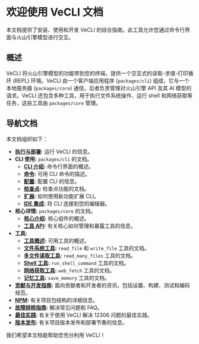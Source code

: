 # 欢迎使用 VeCLI 文档

本文档提供了安装、使用和开发 VeCLI 的综合指南。此工具允许您通过命令行界面与火山引擎模型进行交互。

## 概述

VeCLI 将火山引擎模型的功能带到您的终端，提供一个交互式的读取-求值-打印循环 (REPL) 环境。VeCLI 由一个客户端应用程序 (`packages/cli`) 组成，它与一个本地服务器 (`packages/core`) 通信，后者负责管理对火山引擎 API 及其 AI 模型的请求。VeCLI 还包含多种工具，用于执行文件系统操作、运行 shell 和网络获取等任务，这些工具由 `packages/core` 管理。

## 导航文档

本文档组织如下：

- **[执行与部署](./deployment.md):** 运行 VeCLI 的信息。
- **CLI 使用:** `packages/cli` 的文档。
  - **[CLI 介绍](./cli/index.md):** 命令行界面的概述。
  - **[命令](./cli/commands.md):** 可用 CLI 命令的描述。
  - **[配置](./cli/configuration.md):** 配置 CLI 的信息。
  - **[检查点](./checkpointing.md):** 检查点功能的文档。
  - **[扩展](./extension.md):** 如何使用新功能扩展 CLI。
  - **[IDE 集成](./ide-integration.md):** 将 CLI 连接到您的编辑器。
- **核心详情:** `packages/core` 的文档。
  - **[核心介绍](./core/index.md):** 核心组件的概述。
  - **[工具 API](./core/tools-api.md):** 有关核心如何管理和暴露工具的信息。
- **工具:**
  - **[工具概述](./tools/index.md):** 可用工具的概述。
  - **[文件系统工具](./tools/file-system.md):** `read_file` 和 `write_file` 工具的文档。
  - **[多文件读取工具](./tools/multi-file.md):** `read_many_files` 工具的文档。
  - **[Shell 工具](./tools/shell.md):** `run_shell_command` 工具的文档。
  - **[网络获取工具](./tools/web-fetch.md):** `web_fetch` 工具的文档。
  - **[记忆工具](./tools/memory.md):** `save_memory` 工具的文档。
- **[贡献与开发指南](../CONTRIBUTING.md):** 面向贡献者和开发者的资讯，包括设置、构建、测试和编码规范。
- **[NPM](./npm.md):** 有关项目包结构的详细信息。
- **[故障排除指南](./troubleshooting.md):** 解决常见问题和 FAQ。
- **[最佳实践](./examples/vecli-12306-2.md):** 有关于使用 VeCLI 解决 12306 问题的最佳实践。
- **[版本发布](./releases.md):** 有关项目版本发布和部署节奏的信息。

我们希望本文档能帮助您充分利用 VeCLI！
